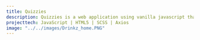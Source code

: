 ```yaml
---
title: Quizzies
description: Quizzies is a web application using vanilla javascript that makes Axios calls to Open Trivia DB API, which is an external open source API that generates trivia questions. This application allows the user to select a quiz category, difficulty, and number of questions so that users can polish their trivia skills.
projecttech: JavaScript | HTML5 | SCSS | Axios
image: "../../images/Drinkz_home.PNG"
---
```

